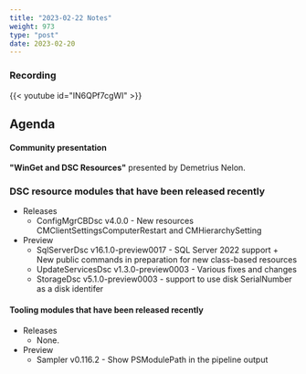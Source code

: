 ```yaml
---
title: "2023-02-22 Notes"
weight: 973
type: "post"
date: 2023-02-20
---
```


### Recording

{{< youtube id="IN6QPf7cgWI" >}}

## Agenda

#### Community presentation

**"WinGet and DSC Resources"** presented by Demetrius Nelon.

### DSC resource modules that have been released recently

- Releases
  - ConfigMgrCBDsc v4.0.0 - New resources CMClientSettingsComputerRestart and CMHierarchySetting
- Preview
  - SqlServerDsc v16.1.0-preview0017 - SQL Server 2022 support + New public commands in preparation for new class-based resources
  - UpdateServicesDsc v1.3.0-preview0003 - Various fixes and changes
  - StorageDsc v5.1.0-preview0003 - support to use disk SerialNumber as a disk identifer

#### Tooling modules that have been released recently

- Releases
  - None.
- Preview
  - Sampler v0.116.2 - Show PSModulePath in the pipeline output
